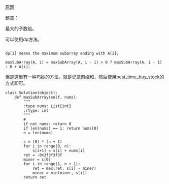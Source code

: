 [原题](https://leetcode.com/problems/maximum-subarray/)

题意：

最大的子数组。


可以使用dp方法。

```

dp[i] means the maximum subarray ending with A[i];

maxSubArray(A, i) = maxSubArray(A, i - 1) > 0 ? maxSubArray(A, i - 1) : 0 + A[i]; 

```

但是这里有一种巧妙的方法，就是记录前缀和，然后使用best_time_buy_stock的方式即可。

```
class Solution(object):
    def maxSubArray(self, nums):
        """
        :type nums: List[int]
        :rtype: int
        """
        # 
        if not nums: return 0
        if len(nums) == 1: return nums[0]
        n = len(nums)
        
        s = [0] * (n + 1)
        for i in range(0, n):
            s[i+1] = s[i] + nums[i]
        ret = -0x3f3f3f3f
        miner = s[0]
        for i in range(1, n + 1):
            ret = max(ret, s[i] - miner)
            miner = min(miner, s[i])
        return ret
        

```


